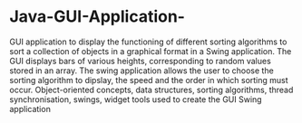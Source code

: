 # Java-GUI-Application-
GUI application to display the functioning of different sorting algorithms to sort a collection of 
objects in a graphical format in a Swing application. The GUI displays bars of various heights, corresponding to random values stored
in an array. 
The swing application allows the user to choose the sorting algorithm to dipslay, the speed and the order in which sorting must occur.
Object-oriented concepts, data structures, sorting algorithms, thread synchronisation, swings, widget tools used to create the GUI Swing application
